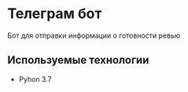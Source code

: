 # Телеграм бот
Бот для отправки информации о готовности ревью
## Используемые технологии
- Pyhon 3.7
